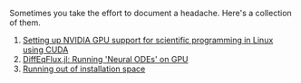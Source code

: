 Sometimes you take the effort to document a headache. Here's a collection of them.

1. [Setting up NVIDIA GPU support for scientific programming in Linux using CUDA](linuxgpu.md)
2. [DiffEqFlux.jl: Running 'Neural ODEs' on GPU](nodegpu.md)
3. [Running out of installation space](bigfileslinux.md)


